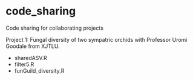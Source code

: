 # code_sharing
Code sharing for collaborating projects

Project 1: Fungal diversity of two sympatric orchids with Professor Uromi Goodale from XJTLU.
- sharedASV.R
- filter5.R
- funGuild_diversity.R
